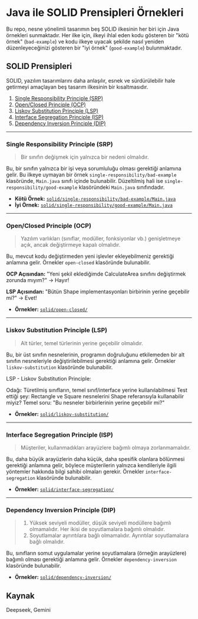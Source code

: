 # Java ile SOLID Prensipleri Örnekleri

Bu repo, nesne yönelimli tasarımın beş SOLID ilkesinin her biri için Java örnekleri sunmaktadır. Her ilke için, ilkeyi ihlal eden kodu gösteren bir "kötü örnek" (`bad-example`) ve kodu ilkeye uyacak şekilde nasıl yeniden düzenleyeceğinizi gösteren bir "iyi örnek" (`good-example`) bulunmaktadır.

## SOLID Prensipleri

SOLID, yazılım tasarımlarını daha anlaşılır, esnek ve sürdürülebilir hale getirmeyi amaçlayan beş tasarım ilkesinin bir kısaltmasıdır.

1.  [Single Responsibility Principle (SRP)](#single-responsibility-principle-srp)
2.  [Open/Closed Principle (OCP)](#openclosed-principle-ocp)
3.  [Liskov Substitution Principle (LSP)](#liskov-substitution-principle-lsp)
4.  [Interface Segregation Principle (ISP)](#interface-segregation-principle-isp)
5.  [Dependency Inversion Principle (DIP)](#dependency-inversion-principle-dip)

---

### Single Responsibility Principle (SRP)

> Bir sınıfın değişmek için yalnızca bir nedeni olmalıdır.

Bu, bir sınıfın yalnızca bir işi veya sorumluluğu olması gerektiği anlamına gelir. Bu ilkeye uymayan bir örnek `single-responsibility/bad-example` klasöründe, `Main.java` sınıfı içinde bulunabilir. Düzeltilmiş hali ise `single-responsibility/good-example` klasöründeki `Main.java` sınıfındadır.

-   **Kötü Örnek:** [`solid/single-responsibility/bad-example/Main.java`](solid/single-responsibility/bad-example/Main.java)
-   **İyi Örnek:** [`solid/single-responsibility/good-example/Main.java`](solid/single-responsibility/good-example/Main.java)

---

### Open/Closed Principle (OCP)

> Yazılım varlıkları (sınıflar, modüller, fonksiyonlar vb.) genişletmeye açık, ancak değiştirmeye kapalı olmalıdır.

Bu, mevcut kodu değiştirmeden yeni işlevler ekleyebilmeniz gerektiği anlamına gelir. Örnekler `open-closed` klasöründe bulunabilir.

**OCP Açısından:**
"Yeni şekil eklediğimde CalculateArea sınıfını değiştirmek zorunda mıyım?" → Hayır!

**LSP Açısından:**
"Bütün Shape implementasyonları birbirinin yerine geçebilir mi?" → Evet!

-   **Örnekler:** [`solid/open-closed/`](solid/open-closed/)

---

### Liskov Substitution Principle (LSP)

> Alt türler, temel türlerinin yerine geçebilir olmalıdır.

Bu, bir üst sınıfın nesnelerinin, programın doğruluğunu etkilemeden bir alt sınıfın nesneleriyle değiştirilebilmesi gerektiği anlamına gelir. Örnekler `liskov-substitution` klasöründe bulunabilir.

LSP - Liskov Substitution Principle:

Odağı: Türetilmiş sınıfların, temel sınıf/interface yerine kullanılabilmesi
Test ettiği şey: Rectangle ve Square nesnelerini Shape referansıyla kullanabilir miyiz?
Temel soru: "Bu nesneler birbirlerinin yerine geçebilir mi?"

-   **Örnekler:** [`solid/liskov-substitution/`](solid/liskov-substitution/)

---

### Interface Segregation Principle (ISP)

> Müşteriler, kullanmadıkları arayüzlere bağımlı olmaya zorlanmamalıdır.

Bu, daha büyük arayüzlerin daha küçük, daha spesifik olanlara bölünmesi gerektiği anlamına gelir, böylece müşterilerin yalnızca kendileriyle ilgili yöntemler hakkında bilgi sahibi olmaları gerekir. Örnekler `interface-segregation` klasöründe bulunabilir.

-   **Örnekler:** [`solid/interface-segregation/`](solid/interface-segregation/)

---

### Dependency Inversion Principle (DIP)

> 1.  Yüksek seviyeli modüller, düşük seviyeli modüllere bağımlı olmamalıdır. Her ikisi de soyutlamalara bağımlı olmalıdır.
> 2.  Soyutlamalar ayrıntılara bağlı olmamalıdır. Ayrıntılar soyutlamalara bağlı olmalıdır.

Bu, sınıfların somut uygulamalar yerine soyutlamalara (örneğin arayüzlere) bağımlı olması gerektiği anlamına gelir. Örnekler `dependency-inversion` klasöründe bulunabilir.

-   **Örnekler:** [`solid/dependency-inversion/`](solid/dependency-inversion/)

## Kaynak
Deepseek, Gemini